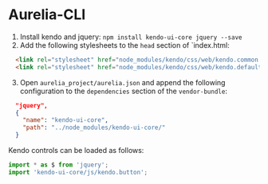 # Aurelia-CLI

1. Install kendo and jquery: `npm install kendo-ui-core jquery --save`
2. Add the following stylesheets to the `head` section of `index.html:
```html
  <link rel="stylesheet" href="node_modules/kendo/css/web/kendo.common.core.min.css">
  <link rel="stylesheet" href="node_modules/kendo/css/web/kendo.default.min.css">
```
3. Open `aurelia_project/aurelia.json` and append the following configuration to the `dependencies` section of the `vendor-bundle`:
```json
  "jquery",
  {
    "name": "kendo-ui-core",
    "path": "../node_modules/kendo-ui-core/"
  }
```

Kendo controls can be loaded as follows:
```javascript
import * as $ from 'jquery';
import 'kendo-ui-core/js/kendo.button';
```

